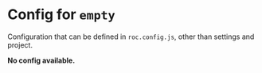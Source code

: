 # Config for `empty`

Configuration that can be defined in `roc.config.js`, other than settings and project.

__No config available.__

